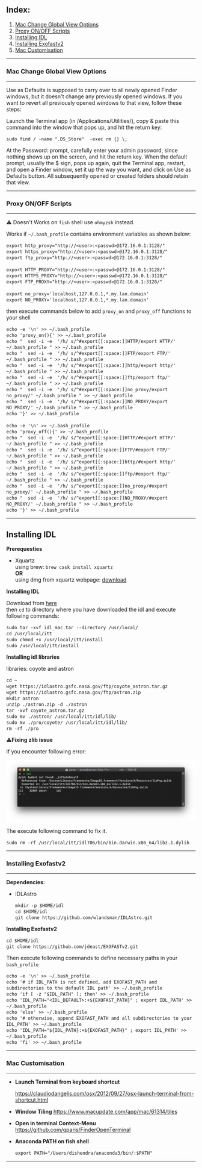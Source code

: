 ## Index:

1. [Mac Change Global View Options](#Mac-Change-Global-View-Options)
2. [Proxy ON/OFF Scripts](#Proxy-ON/OFF-Scripts)
3. [Installing IDL](#Installing-IDL)
4. [Installing Exofastv2](#Installing-Exofastv2)
5. [Mac Customisation](#Mac-Customisation)

---



### Mac Change Global View Options

---

Use as Defaults is supposed to carry over to all newly opened Finder windows, but it doesn't change any previously opened windows. If you want to revert all previously opened windows to that view, follow these steps:

Launch the Terminal app (in /Applications/Utilities/), copy & paste this command into the window that pops up, and hit the return key:


```shell
sudo find / -name ".DS_Store"  -exec rm {} \;
```
At the Password: prompt, carefully enter your admin password, since nothing shows up on the screen, and hit the return key. When the default prompt, usually the $ sign, pops up again, quit the Terminal app, restart, and open a Finder window, set it up the way you want, and click on Use as Defaults button. All subsequently opened or created folders should retain that view. 

---



### Proxy ON/OFF Scripts

---

:warning: Doesn't Works on `fish` shell use `ohmyzsh` instead.

Works if `~/.bash_profile` contains environment variables as shown below:
```shell
export http_proxy="http://<user>:<passwd>@172.16.0.1:3128/"
export https_proxy="http://<user>:<passwd>@172.16.0.1:3128/"
export ftp_proxy="http://<user>:<passwd>@172.16.0.1:3128/"

export HTTP_PROXY="http://<user>:<passwd>@172.16.0.1:3128/"
export HTTPS_PROXY="http://<user>:<passwd>@172.16.0.1:3128/"
export FTP_PROXY="http://<user>:<passwd>@172.16.0.1:3128/"

export no_proxy='localhost,127.0.0.1,*.my.lan.domain'
export NO_PROXY='localhost,127.0.0.1,*.my.lan.domain'
```

then execute commands below to add `proxy_on` and `proxy_off` functions to your shell
```shell
echo -e '\n' >> ~/.bash_profile
echo 'proxy_on(){' >> ~/.bash_profile
echo "	sed -i -e  '/h/ s/^#export[[:space:]]HTTP/export HTTP/' ~/.bash_profile " >> ~/.bash_profile
echo "	sed -i -e  '/h/ s/^#export[[:space:]]FTP/export FTP/' ~/.bash_profile " >> ~/.bash_profile
echo "	sed -i -e  '/h/ s/^#export[[:space:]]http/export http/' ~/.bash_profile " >> ~/.bash_profile
echo "	sed -i -e  '/h/ s/^#export[[:space:]]ftp/export ftp/' ~/.bash_profile " >> ~/.bash_profile
echo "	sed -i -e  '/h/ s/^#export[[:space:]]no_proxy/export no_proxy/' ~/.bash_profile " >> ~/.bash_profile
echo "	sed -i -e  '/h/ s/^#export[[:space:]]NO_PROXY/export NO_PROXY/' ~/.bash_profile " >> ~/.bash_profile
echo '}' >> ~/.bash_profile

echo -e '\n' >> ~/.bash_profile
echo 'proxy_off(){' >> ~/.bash_profile
echo "	sed -i -e  '/h/ s/^export[[:space:]]HTTP/#export HTTP/' ~/.bash_profile " >> ~/.bash_profile
echo "	sed -i -e  '/h/ s/^export[[:space:]]FTP/#export FTP/' ~/.bash_profile " >> ~/.bash_profile
echo "	sed -i -e  '/h/ s/^export[[:space:]]http/#export http/' ~/.bash_profile " >> ~/.bash_profile
echo "	sed -i -e  '/h/ s/^export[[:space:]]ftp/#export ftp/' ~/.bash_profile " >> ~/.bash_profile
echo "	sed -i -e  '/h/ s/^export[[:space:]]no_proxy/#export no_proxy/' ~/.bash_profile " >> ~/.bash_profile
echo "	sed -i -e  '/h/ s/^export[[:space:]]NO_PROXY/#export NO_PROXY/' ~/.bash_profile " >> ~/.bash_profile
echo '}' >> ~/.bash_profile
```

---



## Installing IDL

**Prerequesties**  

* Xquartz  
using brew: `brew cask install xquartz`  
**OR**  
using dmg from xquartz webpage: [download](https://www.xquartz.org/)  



**Installing IDL**  

Download from [here](https://drive.google.com/uc?id=1RBBZztZ3_W92uMUySzQ5RCAOYFB6uWiD&export=download)  
then `cd` to directory where you have downloaded the idl and execute following commands:  

```shell
sudo tar -xvf idl_mac.tar --directory /usr/local/
cd /usr/local/itt
sudo chmod +x /usr/local/itt/install
sudo /usr/local/itt/install
```



**Installing idl libraries**

libraries: coyote and astron

```shell
cd ~
wget https://idlastro.gsfc.nasa.gov/ftp/coyote_astron.tar.gz
wget https://idlastro.gsfc.nasa.gov/ftp/astron.zip
mkdir astron
unzip ./astron.zip -d ./astron
tar -xvf coyote_astron.tar.gz
sudo mv ./astron/ /usr/local/itt/idl/lib/
sudo mv ./pro/coyote/ /usr/local/itt/idl/lib/
rm -rf ./pro
```

:warning:**Fixing zlib issue**

If you encounter following error:

<img src="./images/zlib_error.png" style="zoom:50%;" />

The execute following command to fix it.

```shell
sudo rm -rf /usr/local/itt/idl706/bin/bin.darwin.x86_64/libz.1.dylib
```

---



### Installing Exofastv2

---

**Dependencies**:

* IDLAstro

  ```shell
  mkdir -p $HOME/idl
  cd $HOME/idl
  git clone https://github.com/wlandsman/IDLAstro.git
  ```

  

**Installing Exofastv2**

```shell
cd $HOME/idl
git clone https://github.com/jdeast/EXOFASTv2.git
```



Then execute following commands to define necessary paths in your `bash_profile`

```shell
echo -e '\n' >> ~/.bash_profile
echo '# if IDL_PATH is not defined, add EXOFAST_PATH and subdirectories to the default IDL path' >> ~/.bash_profile
echo 'if [ -z "$IDL_PATH" ]; then' >> ~/.bash_profile
echo 'IDL_PATH="<IDL_DEFAULT>:+${EXOFAST_PATH}" ; export IDL_PATH' >> ~/.bash_profile
echo 'else' >> ~/.bash_profile
echo '# otherwise, append EXOFAST_PATH and all subdirectories to your IDL_PATH' >> ~/.bash_profile
echo 'IDL_PATH="${IDL_PATH}:+${EXOFAST_PATH}" ; export IDL_PATH' >> ~/.bash_profile
echo 'fi' >> ~/.bash_profile

```

---



### Mac Customisation

---

* **Launch Terminal from keyboard shortcut**

  https://claudiodangelis.com/osx/2012/09/27/osx-launch-terminal-from-shortcut.html



* **Window Tiling**
  https://www.macupdate.com/app/mac/61314/tiles

  

* **Open in terminal Context-Menu**
  https://github.com/qparis/FinderOpenTerminal

  

* **Anaconda PATH on fish shell**

  ```shell
  export PATH="/Users/dishendra/anaconda3/bin/:$PATH"
  ```

---